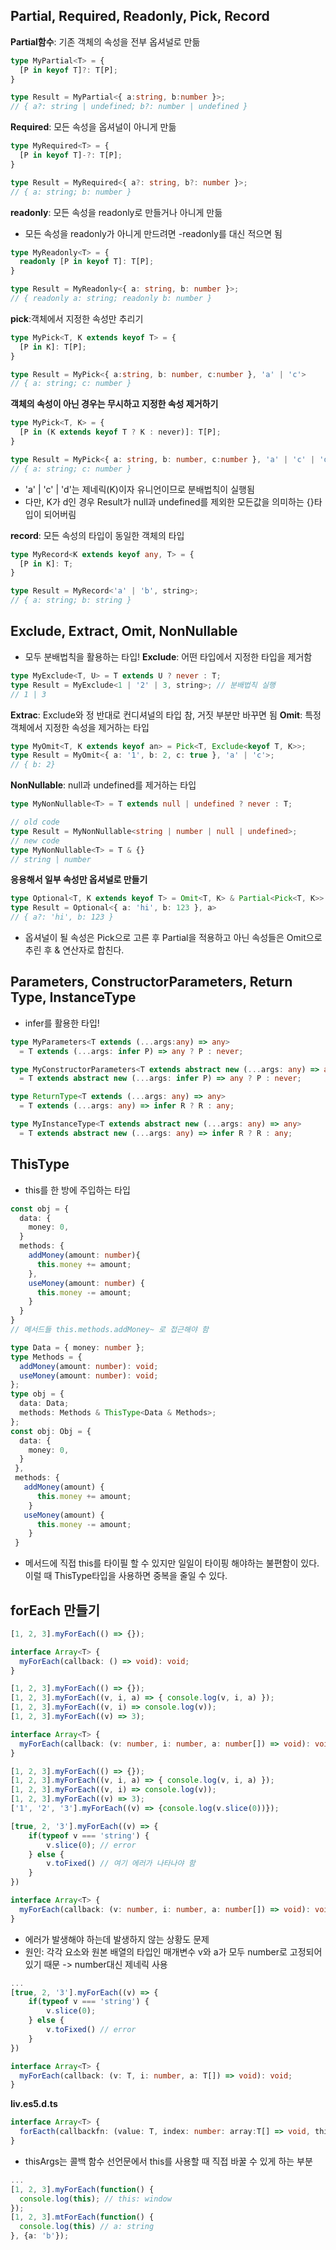 ## Partial, Required, Readonly, Pick, Record
**Partial함수**: 기존 객체의 속성을 전부 옵셔널로 만듦
```ts
type MyPartial<T> = {
  [P in keyof T]?: T[P];
}

type Result = MyPartial<{ a:string, b:number }>;
// { a?: string | undefined; b?: number | undefined }
```
**Required**: 모든 속성을 옵셔널이 아니게 만듦
```ts
type MyRequired<T> = {
  [P in keyof T]-?: T[P];
}

type Result = MyRequired<{ a?: string, b?: number }>;
// { a: string; b: number }
```
**readonly**: 모든 속성을 readonly로 만들거나 아니게 만듦
  - 모든 속성을 readonly가 아니게 만드려면 -readonly를 대신 적으면 됨
```ts
type MyReadonly<T> = {
  readonly [P in keyof T]: T[P];
}

type Result = MyReadonly<{ a: string, b: number }>;
// { readonly a: string; readonly b: number }
```
**pick**:객체에서 지정한 속성만 추리기
```ts
type MyPick<T, K extends keyof T> = {
  [P in K]: T[P];
}

type Result = MyPick<{ a:string, b: number, c:number }, 'a' | 'c'>
// { a: string; c: number }
```
**객체의 속성이 아닌 경우는 무시하고 지정한 속성 제거하기**
```ts
type MyPick<T, K> = {
  [P in (K extends keyof T ? K : never)]: T[P];
}

type Result = MyPick<{ a: string, b: number, c:number }, 'a' | 'c' | 'd' >;
// { a: string; c: number }
```
  - 'a' | 'c' | 'd'는 제네릭(K)이자 유니언이므로 분배법칙이 실행됨
  - 다만, K가 d인 경우 Result가 null과 undefined를 제외한 모든값을 의미하는 {}타입이 되어버림

**record**: 모든 속성의 타입이 동일한 객체의 타입
```ts
type MyRecord<K extends keyof any, T> = {
  [P in K]: T;
}

type Result = MyRecord<'a' | 'b', string>;
// { a: string; b: string }
```

## Exclude, Extract, Omit, NonNullable
- 모두 분배법칙을 활용하는 타입!
**Exclude**: 어떤 타입에서 지정한 타입을 제거함
```ts
type MyExclude<T, U> = T extends U ? never : T;
type Result = MyExclude<1 | '2' | 3, string>; // 분배법칙 실행
// 1 | 3
```
**Extrac**: Exclude와 정 반대로 컨디셔널의 타입 참, 거짓 부분만 바꾸면 됨
**Omit**: 특정 객체에서 지정한 속성을 제거하는 타입
```ts
type MyOmit<T, K extends keyof an> = Pick<T, Exclude<keyof T, K>>;
type Result = MyOmit<{ a: '1', b: 2, c: true }, 'a' | 'c'>;
// { b: 2}
```
**NonNullable**: null과 undefined를 제거하는 타입
```ts
type MyNonNullable<T> = T extends null | undefined ? never : T;

// old code
type Result = MyNonNullable<string | number | null | undefined>;
// new code
type MyNonNullable<T> = T & {}
// string | number
```
**응용해서 일부 속성만 옵셔널로 만들기**
```ts
type Optional<T, K extends keyof T> = Omit<T, K> & Partial<Pick<T, K>>
type Result = Optional<{ a: 'hi', b: 123 }, a>
// { a?: 'hi', b: 123 }
```
  - 옵셔널이 될 속성은 Pick으로 고른 후 Partial을 적용하고 아닌 속성들은 Omit으로 추린 후 & 연산자로 합친다.

## Parameters, ConstructorParameters, Return Type, InstanceType
- infer를 활용한 타입!
```ts
type MyParameters<T extends (...args:any) => any>
  = T extends (...args: infer P) => any ? P : never;

type MyConstructorParameters<T extends abstract new (...args: any) => any>
  = T extends abstract new (...args: infer P) => any ? P : never;

type ReturnType<T extends (...args: any) => any>
  = T extends (...args: any) => infer R ? R : any;

type MyInstanceType<T extends abstract new (...args: any) => any>
  = T extends abstract new (...args: any) => infer R ? R : any;
```

## ThisType
- this를 한 방에 주입하는 타입
```ts
const obj = {
  data: {
    money: 0,
  }
  methods: {
    addMoney(amount: number){
      this.money += amount;
    },
    useMoney(amount: number) {
      this.money -= amount;
    }
  }
}
// 메서드들 this.methods.addMoney~ 로 접근해야 함
```
```ts
type Data = { money: number };
type Methods = {
  addMoney(amount: number): void;
  useMoney(amount: number): void;
};
type obj = {
  data: Data;
  methods: Methods & ThisType<Data & Methods>;
};
const obj: Obj = {
  data: {
    money: 0,
  }
 },
 methods: {
   addMoney(amount) {
      this.money += amount;
    }
   useMoney(amount) {
      this.money -= amount;
    }
 }
```
- 메서드에 직접 this를 타이필 할 수 있지만 일일이 타이핑 해야하는 불편함이 있다. 이럴 때 ThisType타입을 사용하면 중복을 줄일 수 있다.

## forEach 만들기
```ts
[1, 2, 3].myForEach(() => {});

interface Array<T> {
  myForEach(callback: () => void): void;
}
```
```ts
[1, 2, 3].myForEach(() => {});
[1, 2, 3].myForEach((v, i, a) => { console.log(v, i, a) });
[1, 2, 3].myForEach((v, i) => console.log(v));
[1, 2, 3].myForEach((v) => 3);

interface Array<T> {
  myForEach(callback: (v: number, i: number, a: number[]) => void): void;
}
```
```ts
[1, 2, 3].myForEach(() => {});
[1, 2, 3].myForEach((v, i, a) => { console.log(v, i, a) });
[1, 2, 3].myForEach((v, i) => console.log(v));
[1, 2, 3].myForEach((v) => 3);
['1', '2', '3'].myForEach((v) => {console.log(v.slice(0))});

[true, 2, '3'].myForEach((v) => {
    if(typeof v === 'string') {
        v.slice(0); // error
    } else {
        v.toFixed() // 여기 에러가 나타나야 함
    }
})

interface Array<T> {
  myForEach(callback: (v: number, i: number, a: number[]) => void): void;
}
```
- 에러가 발생해야 하는데 발생하지 않는 상황도 문제
- 원인: 각각 요소와 원본 배열의 타입인 매개변수 v와 a가 모두 number로 고정되어 있기 때문 -> number대신 제네릭 사용
```ts
...
[true, 2, '3'].myForEach((v) => {
    if(typeof v === 'string') {
        v.slice(0); 
    } else {
        v.toFixed() // error
    }
})

interface Array<T> {
  myForEach(callback: (v: T, i: number, a: T[]) => void): void;
}
```
**liv.es5.d.ts**
```ts
interface Array<T> {
  forEacth(callbackfn: (value: T, index: number: array:T[] => void, thisArgs?: any): void 
}
```
- thisArgs는 콜백 함수 선언문에서 this를 사용할 때 직접 바꿀 수 있게 하는 부분

```ts
...
[1, 2, 3].myForEach(function() {
  console.log(this); // this: window
});
[1, 2, 3].mtForEach(function() {
  console.log(this) // a: string
}, {a: 'b'});
```
